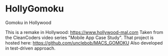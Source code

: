 # HollyGomoku
Gomoku in Hollywood

This is a remake in Hollywood: https://www.hollywood-mal.com
Taken from the CleanCoders video series "Mobile App Case Study".
That project is hosted here: https://github.com/unclebob/MACS_GOMOKU
Also developed in test-driven approach.
